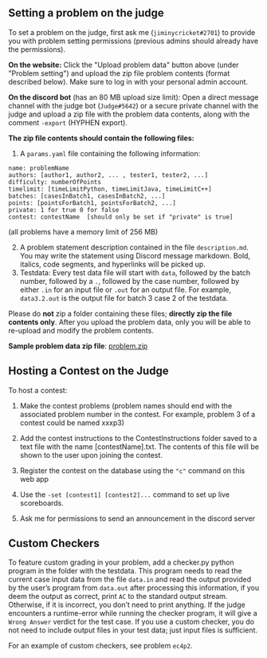 ## Setting a problem on the judge

To set a problem on the judge, first ask me (`jiminycricket#2701`) to provide you with problem setting permissions (previous admins should already have the permissions). 

**On the website:** Click the "Upload problem data" button above (under "Problem setting") and upload the zip file problem contents (format described below). Make sure to log in with your personal admin account.

**On the discord bot** (has an 80 MB upload size limit):
Open a direct message channel with the judge bot (`Judge#5642`) or a secure private channel with the judge and upload a zip file with the problem data contents, along with the comment `-export` (HYPHEN export).

**The zip file contents should contain the following files:**
1. A `params.yaml` file containing the following information:
```
name: problemName
authors: [author1, author2, ... , tester1, tester2, ...]
difficulty: numberOfPoints
timelimit: [timeLimitPython, timeLimitJava, timeLimitC++]
batches: [casesInBatch1, casesInBatch2, ...]
points: [pointsForBatch1, pointsForBatch2, ...]
private: 1 for true 0 for false
contest: contestName  [should only be set if "private" is true]
```
(all problems have a memory limit of 256 MB)

2. A problem statement description contained in the file `description.md`. You may write the statement using Discord message markdown. Bold, italics, code segments, and hyperlinks will be picked up.
3. Testdata: Every test data file will start with `data`, followed by the batch number, followed by a `.`, followed by the case number, followed by either `.in` for an input file or `.out` for an output file. For example, `data3.2.out` is the output file for batch 3 case 2 of the testdata.

Please do **not** zip a folder containing these files; **directly zip the file contents only**.
After you upload the problem data, only you will be able to re-upload and modify the problem contents.

**Sample problem data zip file**: [problem.zip](https://drive.google.com/uc?export=download&id=1X3PaSNXm6m7rOYY6RYCEivvCD9ur2EiZ)

## Hosting a Contest on the Judge
To host a contest:
1. Make the contest problems (problem names should end with the associated problem number in the contest. For example, problem 3 of a contest could be named xxxp3)

2. Add the contest instructions to the ContestInstructions folder saved to a text file with the name [contestName].txt. The contents of this file will be shown to the user upon joining the contest.

3. Register the contest on the database using the `"c"` command on this web app

4. Use the `-set [contest1] [contest2]...` command to set up live scoreboards.

5. Ask me for permissions to send an announcement in the discord server

## Custom Checkers
To feature custom grading in your problem, add a checker.py python program in the folder with the testdata. This program needs to read the current case input data from the file `data.in` and read the output provided by the user’s program from `data.out` after processing this information, if you deem the output as correct, print `AC` to the standard output stream. Otherwise, if it is incorrect, you don’t need to print anything. If the judge encounters a runtime-error while running the checker program, it will give a `Wrong Answer` verdict for the test case. If you use a custom checker, you do not need to include output files in your test data; just input files is sufficient.

For an example of custom checkers, see problem `ec4p2`.
